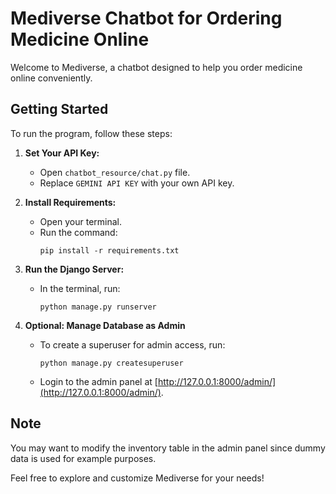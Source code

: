 # Mediverse Chatbot for Ordering Medicine Online

Welcome to Mediverse, a chatbot designed to help you order medicine online conveniently.

## Getting Started

To run the program, follow these steps:

1. **Set Your API Key:**
   - Open `chatbot_resource/chat.py` file.
   - Replace `GEMINI API KEY` with your own API key.

2. **Install Requirements:**
   - Open your terminal.
   - Run the command:
     ```
     pip install -r requirements.txt
     ```

3. **Run the Django Server:**
   - In the terminal, run:
     ```
     python manage.py runserver
     ```

4. **Optional: Manage Database as Admin**
   - To create a superuser for admin access, run:
     ```
     python manage.py createsuperuser
     ```
   - Login to the admin panel at [http://127.0.0.1:8000/admin/](http://127.0.0.1:8000/admin/).

## Note
You may want to modify the inventory table in the admin panel since dummy data is used for example purposes.

Feel free to explore and customize Mediverse for your needs!
